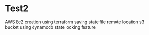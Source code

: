 # Test2
AWS Ec2 creation using terraform saving state file remote location s3 bucket using dynamodb state locking feature
